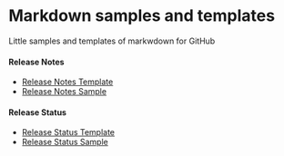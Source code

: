 # Markdown samples and templates
Little samples and templates of markwdown for GitHub

#### Release Notes
* [Release Notes Template](ReleaseNotes_template.md)
* [Release Notes Sample](ReleaseNotes.md)

#### Release Status
* [Release Status Template](ReleaseStatus_template.md)
* [Release Status Sample](ReleaseStatus.md)
